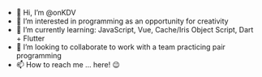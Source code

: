- 👋 Hi, I’m @onKDV
- 👀 I’m interested in programming as an opportunity for creativity
- 🌱 I’m currently learning: JavaScript, Vue, Cache/Iris Object Script, Dart + Flutter
- 💞️ I’m looking to collaborate to work with a team practicing pair programming
- 📫 How to reach me ... here! 😉

<!---
onKDV/onKDV is a ✨ special ✨ repository because its `README.md` (this file) appears on your GitHub profile.
You can click the Preview link to take a look at your changes.
--->
